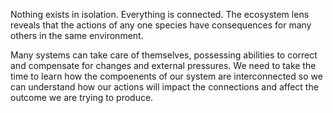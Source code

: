 Nothing exists in isolation. Everything is connected. The ecosystem lens reveals that the actions of any one species have consequences for many others in the same environment. 

Many systems can take care of themselves, possessing abilities to correct and compensate for changes and external pressures. We need to take the time to learn how the compoenents of our system are interconnected so we can understand how our actions will impact the connections and affect the outcome we are trying to produce. 
